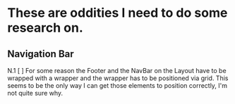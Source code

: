 # These are oddities I need to do some research on.

## Navigation Bar

N.1
[ ] For some reason the Footer and the NavBar on the Layout have to be wrapped with a wrapper and the wrapper has to be positioned via grid. This seems to be the only way I can get those elements to position correctly, I'm not quite sure why.
